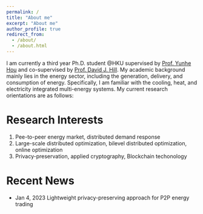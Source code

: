 ```yaml
---
permalink: /
title: "About me"
excerpt: "About me"
author_profile: true
redirect_from: 
  - /about/
  - /about.html
---
```


I am currently a third year Ph.D. student @HKU supervised by [Prof. Yunhe Hou](https://www.eee.hku.hk/people/yhhou/) and co-supervised by [Prof. David J. Hill](https://www.eee.hku.hk/people/dhill/). My academic background mainly lies in the energy sector, including the generation, delivery, and consumption of energy. Specifically, I am familiar with the cooling, heat, and electricity integrated multi-energy systems. My current research orientations are as follows:


Research Interests
======
1. Pee-to-peer energy market, distributed demand response
2. Large-scale distributed optimization, bilevel distributed optimization, online optimization
3. Privacy-preservation, applied cryptography, Blockchain techonology

Recent News
======
* Jan 4, 2023 Lightweight privacy-preserving approach for P2P energy trading
